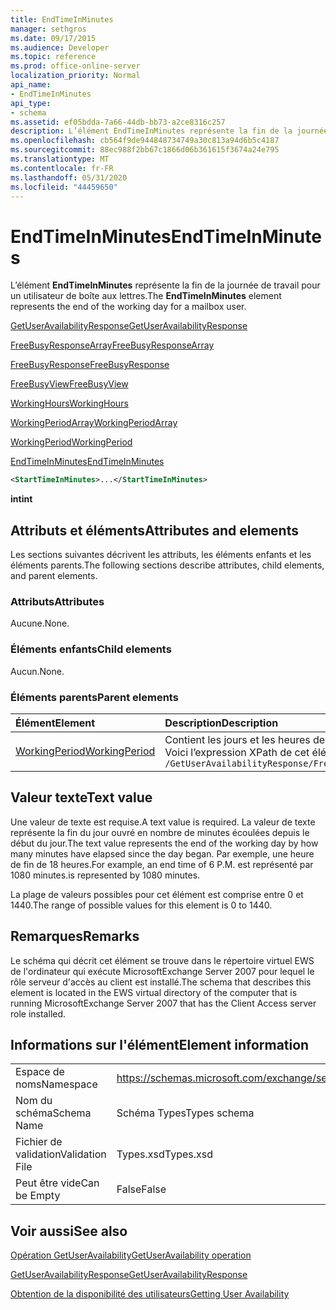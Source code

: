 ```yaml
---
title: EndTimeInMinutes
manager: sethgros
ms.date: 09/17/2015
ms.audience: Developer
ms.topic: reference
ms.prod: office-online-server
localization_priority: Normal
api_name:
- EndTimeInMinutes
api_type:
- schema
ms.assetid: ef05bdda-7a66-44db-bb73-a2ce8316c257
description: L’élément EndTimeInMinutes représente la fin de la journée de travail pour un utilisateur de boîte aux lettres.
ms.openlocfilehash: cb564f9de944848734749a30c813a94d6b5c4187
ms.sourcegitcommit: 88ec988f2bb67c1866d06b361615f3674a24e795
ms.translationtype: MT
ms.contentlocale: fr-FR
ms.lasthandoff: 05/31/2020
ms.locfileid: "44459650"
---
```

# <a name="endtimeinminutes"></a><span data-ttu-id="e0d6a-103">EndTimeInMinutes</span><span class="sxs-lookup"><span data-stu-id="e0d6a-103">EndTimeInMinutes</span></span>

<span data-ttu-id="e0d6a-104">L’élément **EndTimeInMinutes** représente la fin de la journée de travail pour un utilisateur de boîte aux lettres.</span><span class="sxs-lookup"><span data-stu-id="e0d6a-104">The **EndTimeInMinutes** element represents the end of the working day for a mailbox user.</span></span> 
  
[<span data-ttu-id="e0d6a-105">GetUserAvailabilityResponse</span><span class="sxs-lookup"><span data-stu-id="e0d6a-105">GetUserAvailabilityResponse</span></span>](getuseravailabilityresponse.md)
  
[<span data-ttu-id="e0d6a-106">FreeBusyResponseArray</span><span class="sxs-lookup"><span data-stu-id="e0d6a-106">FreeBusyResponseArray</span></span>](freebusyresponsearray.md)
  
[<span data-ttu-id="e0d6a-107">FreeBusyResponse</span><span class="sxs-lookup"><span data-stu-id="e0d6a-107">FreeBusyResponse</span></span>](freebusyresponse.md)
  
[<span data-ttu-id="e0d6a-108">FreeBusyView</span><span class="sxs-lookup"><span data-stu-id="e0d6a-108">FreeBusyView</span></span>](freebusyview.md)
  
[<span data-ttu-id="e0d6a-109">WorkingHours</span><span class="sxs-lookup"><span data-stu-id="e0d6a-109">WorkingHours</span></span>](workinghours-ex15websvcsotherref.md)
  
[<span data-ttu-id="e0d6a-110">WorkingPeriodArray</span><span class="sxs-lookup"><span data-stu-id="e0d6a-110">WorkingPeriodArray</span></span>](workingperiodarray.md)
  
[<span data-ttu-id="e0d6a-111">WorkingPeriod</span><span class="sxs-lookup"><span data-stu-id="e0d6a-111">WorkingPeriod</span></span>](workingperiod.md)
  
[<span data-ttu-id="e0d6a-112">EndTimeInMinutes</span><span class="sxs-lookup"><span data-stu-id="e0d6a-112">EndTimeInMinutes</span></span>](endtimeinminutes.md)
  
```xml
<StartTimeInMinutes>...</StartTimeInMinutes>
```

 <span data-ttu-id="e0d6a-113">**int**</span><span class="sxs-lookup"><span data-stu-id="e0d6a-113">**int**</span></span>
## <a name="attributes-and-elements"></a><span data-ttu-id="e0d6a-114">Attributs et éléments</span><span class="sxs-lookup"><span data-stu-id="e0d6a-114">Attributes and elements</span></span>

<span data-ttu-id="e0d6a-115">Les sections suivantes décrivent les attributs, les éléments enfants et les éléments parents.</span><span class="sxs-lookup"><span data-stu-id="e0d6a-115">The following sections describe attributes, child elements, and parent elements.</span></span>
  
### <a name="attributes"></a><span data-ttu-id="e0d6a-116">Attributs</span><span class="sxs-lookup"><span data-stu-id="e0d6a-116">Attributes</span></span>

<span data-ttu-id="e0d6a-117">Aucune.</span><span class="sxs-lookup"><span data-stu-id="e0d6a-117">None.</span></span>
  
### <a name="child-elements"></a><span data-ttu-id="e0d6a-118">Éléments enfants</span><span class="sxs-lookup"><span data-stu-id="e0d6a-118">Child elements</span></span>

<span data-ttu-id="e0d6a-119">Aucun.</span><span class="sxs-lookup"><span data-stu-id="e0d6a-119">None.</span></span>
  
### <a name="parent-elements"></a><span data-ttu-id="e0d6a-120">Éléments parents</span><span class="sxs-lookup"><span data-stu-id="e0d6a-120">Parent elements</span></span>

|<span data-ttu-id="e0d6a-121">**Élément**</span><span class="sxs-lookup"><span data-stu-id="e0d6a-121">**Element**</span></span>|<span data-ttu-id="e0d6a-122">**Description**</span><span class="sxs-lookup"><span data-stu-id="e0d6a-122">**Description**</span></span>|
|:-----|:-----|
|[<span data-ttu-id="e0d6a-123">WorkingPeriod</span><span class="sxs-lookup"><span data-stu-id="e0d6a-123">WorkingPeriod</span></span>](workingperiod.md) <br/> |<span data-ttu-id="e0d6a-124">Contient les jours et les heures de travail de la boîte aux lettres.</span><span class="sxs-lookup"><span data-stu-id="e0d6a-124">Contains the work week days and hours of the mailbox user.</span></span>  <br/> <span data-ttu-id="e0d6a-125">Voici l’expression XPath de cet élément :</span><span class="sxs-lookup"><span data-stu-id="e0d6a-125">The following is the XPath expression to this element:</span></span>  <br/>  `/GetUserAvailabilityResponse/FreeBusyResponseArray/FreeBusyResponse/FreeBusyView/WorkingHours/WorkingPeriodArray/WorkingPeriod[i]` <br/> |
   
## <a name="text-value"></a><span data-ttu-id="e0d6a-126">Valeur texte</span><span class="sxs-lookup"><span data-stu-id="e0d6a-126">Text value</span></span>

<span data-ttu-id="e0d6a-127">Une valeur de texte est requise.</span><span class="sxs-lookup"><span data-stu-id="e0d6a-127">A text value is required.</span></span> <span data-ttu-id="e0d6a-128">La valeur de texte représente la fin du jour ouvré en nombre de minutes écoulées depuis le début du jour.</span><span class="sxs-lookup"><span data-stu-id="e0d6a-128">The text value represents the end of the working day by how many minutes have elapsed since the day began.</span></span> <span data-ttu-id="e0d6a-129">Par exemple, une heure de fin de 18 heures.</span><span class="sxs-lookup"><span data-stu-id="e0d6a-129">For example, an end time of 6 P.M.</span></span> <span data-ttu-id="e0d6a-130">est représenté par 1080 minutes.</span><span class="sxs-lookup"><span data-stu-id="e0d6a-130">is represented by 1080 minutes.</span></span>
  
<span data-ttu-id="e0d6a-131">La plage de valeurs possibles pour cet élément est comprise entre 0 et 1440.</span><span class="sxs-lookup"><span data-stu-id="e0d6a-131">The range of possible values for this element is 0 to 1440.</span></span>
  
## <a name="remarks"></a><span data-ttu-id="e0d6a-132">Remarques</span><span class="sxs-lookup"><span data-stu-id="e0d6a-132">Remarks</span></span>

<span data-ttu-id="e0d6a-133">Le schéma qui décrit cet élément se trouve dans le répertoire virtuel EWS de l'ordinateur qui exécute MicrosoftExchange Server 2007 pour lequel le rôle serveur d'accès au client est installé.</span><span class="sxs-lookup"><span data-stu-id="e0d6a-133">The schema that describes this element is located in the EWS virtual directory of the computer that is running MicrosoftExchange Server 2007 that has the Client Access server role installed.</span></span>
  
## <a name="element-information"></a><span data-ttu-id="e0d6a-134">Informations sur l'élément</span><span class="sxs-lookup"><span data-stu-id="e0d6a-134">Element information</span></span>

|||
|:-----|:-----|
|<span data-ttu-id="e0d6a-135">Espace de noms</span><span class="sxs-lookup"><span data-stu-id="e0d6a-135">Namespace</span></span>  <br/> |https://schemas.microsoft.com/exchange/services/2006/types  <br/> |
|<span data-ttu-id="e0d6a-136">Nom du schéma</span><span class="sxs-lookup"><span data-stu-id="e0d6a-136">Schema Name</span></span>  <br/> |<span data-ttu-id="e0d6a-137">Schéma Types</span><span class="sxs-lookup"><span data-stu-id="e0d6a-137">Types schema</span></span>  <br/> |
|<span data-ttu-id="e0d6a-138">Fichier de validation</span><span class="sxs-lookup"><span data-stu-id="e0d6a-138">Validation File</span></span>  <br/> |<span data-ttu-id="e0d6a-139">Types.xsd</span><span class="sxs-lookup"><span data-stu-id="e0d6a-139">Types.xsd</span></span>  <br/> |
|<span data-ttu-id="e0d6a-140">Peut être vide</span><span class="sxs-lookup"><span data-stu-id="e0d6a-140">Can be Empty</span></span>  <br/> |<span data-ttu-id="e0d6a-141">False</span><span class="sxs-lookup"><span data-stu-id="e0d6a-141">False</span></span>  <br/> |
   
## <a name="see-also"></a><span data-ttu-id="e0d6a-142">Voir aussi</span><span class="sxs-lookup"><span data-stu-id="e0d6a-142">See also</span></span>



[<span data-ttu-id="e0d6a-143">Opération GetUserAvailability</span><span class="sxs-lookup"><span data-stu-id="e0d6a-143">GetUserAvailability operation</span></span>](getuseravailability-operation.md)
  
[<span data-ttu-id="e0d6a-144">GetUserAvailabilityResponse</span><span class="sxs-lookup"><span data-stu-id="e0d6a-144">GetUserAvailabilityResponse</span></span>](getuseravailabilityresponse.md)


[<span data-ttu-id="e0d6a-145">Obtention de la disponibilité des utilisateurs</span><span class="sxs-lookup"><span data-stu-id="e0d6a-145">Getting User Availability</span></span>](https://msdn.microsoft.com/library/d4133fcb-9b0f-4e6b-aadf-a389da83516a%28Office.15%29.aspx)

